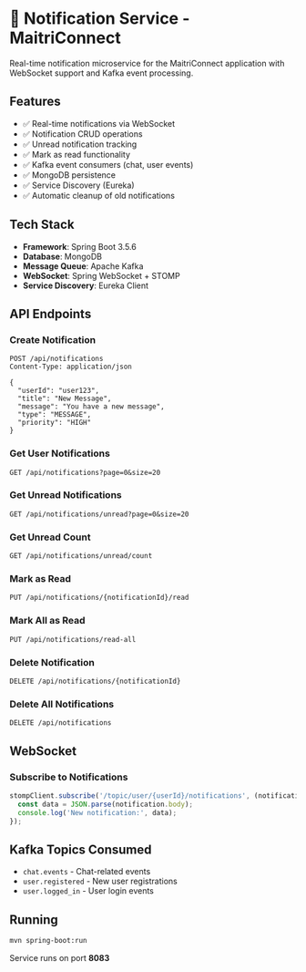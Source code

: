 # 🔔 Notification Service - MaitriConnect

Real-time notification microservice for the MaitriConnect application with WebSocket support and Kafka event processing.

## Features

- ✅ Real-time notifications via WebSocket
- ✅ Notification CRUD operations
- ✅ Unread notification tracking
- ✅ Mark as read functionality
- ✅ Kafka event consumers (chat, user events)
- ✅ MongoDB persistence
- ✅ Service Discovery (Eureka)
- ✅ Automatic cleanup of old notifications

## Tech Stack

- **Framework**: Spring Boot 3.5.6
- **Database**: MongoDB
- **Message Queue**: Apache Kafka
- **WebSocket**: Spring WebSocket + STOMP
- **Service Discovery**: Eureka Client

## API Endpoints

### Create Notification
```http
POST /api/notifications
Content-Type: application/json

{
  "userId": "user123",
  "title": "New Message",
  "message": "You have a new message",
  "type": "MESSAGE",
  "priority": "HIGH"
}
```

### Get User Notifications
```http
GET /api/notifications?page=0&size=20
```

### Get Unread Notifications
```http
GET /api/notifications/unread?page=0&size=20
```

### Get Unread Count
```http
GET /api/notifications/unread/count
```

### Mark as Read
```http
PUT /api/notifications/{notificationId}/read
```

### Mark All as Read
```http
PUT /api/notifications/read-all
```

### Delete Notification
```http
DELETE /api/notifications/{notificationId}
```

### Delete All Notifications
```http
DELETE /api/notifications
```

## WebSocket

### Subscribe to Notifications
```javascript
stompClient.subscribe('/topic/user/{userId}/notifications', (notification) => {
  const data = JSON.parse(notification.body);
  console.log('New notification:', data);
});
```

## Kafka Topics Consumed

- `chat.events` - Chat-related events
- `user.registered` - New user registrations
- `user.logged_in` - User login events

## Running

```bash
mvn spring-boot:run
```

Service runs on port **8083**

